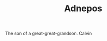 ---
title: Adnepos
letter: A
permalink: "/definitions/bld-adnepos.html"
body: The son of a great-great-grandson. Calvin
published_at: '2018-07-07'
source: Black's Law Dictionary 2nd Ed (1910)
layout: post
---